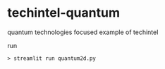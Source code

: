 # techintel-quantum
quantum technologies focused example of techintel

run

`> streamlit run quantum2d.py`
